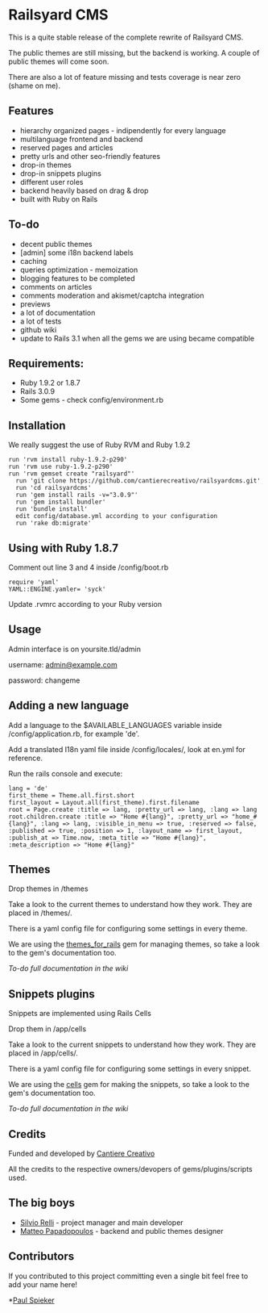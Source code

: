 Railsyard CMS
=============

This is a quite stable release of the complete rewrite of Railsyard CMS.

The public themes are still missing, but the backend is working. A couple of public themes will come soon.

There are also a lot of feature missing and tests coverage is near zero (shame on me).


Features
--------
* hierarchy organized pages - indipendently for every language
* multilanguage frontend and backend
* reserved pages and articles
* pretty urls and other seo-friendly features
* drop-in themes
* drop-in snippets plugins
* different user roles
* backend heavily based on drag & drop
* built with Ruby on Rails
	
To-do
-----
* decent public themes
* [admin] some i18n backend labels
* caching
* queries optimization - memoization
* blogging features to be completed
* comments on articles
* comments moderation and akismet/captcha integration
* previews
* a lot of documentation
* a lot of tests
* github wiki
* update to Rails 3.1 when all the gems we are using became compatible

Requirements:
-------------
* Ruby 1.9.2 or 1.8.7
* Rails 3.0.9
* Some gems - check config/environment.rb

Installation
------------
We really suggest the use of Ruby RVM and Ruby 1.9.2

    run 'rvm install ruby-1.9.2-p290'
    run 'rvm use ruby-1.9.2-p290'
    run 'rvm gemset create "railsyard"'
	  run 'git clone https://github.com/cantierecreativo/railsyardcms.git'
	  run 'cd railsyardcms'
	  run 'gem install rails -v="3.0.9"'
	  run 'gem install bundler'
	  run 'bundle install'
	  edit config/database.yml according to your configuration
	  run 'rake db:migrate'

Using with Ruby 1.8.7
---------------------
Comment out line 3 and 4 inside /config/boot.rb

    require 'yaml'
    YAML::ENGINE.yamler= 'syck'
  
Update .rvmrc according to your Ruby version

Usage
-----
Admin interface is on yoursite.tld/admin

username: admin@example.com

password: changeme

Adding a new language
---------------------
Add a language to the $AVAILABLE_LANGUAGES variable inside /config/application.rb, for example 'de'.

Add a translated I18n yaml file inside /config/locales/, look at en.yml for reference.

Run the rails console and execute:

    lang = 'de'
    first_theme = Theme.all.first.short
    first_layout = Layout.all(first_theme).first.filename
    root = Page.create :title => lang, :pretty_url => lang, :lang => lang
    root.children.create :title => "Home #{lang}", :pretty_url => "home_#{lang}", :lang => lang, :visible_in_menu => true, :reserved => false, :published => true, :position => 1, :layout_name => first_layout, :publish_at => Time.now, :meta_title => "Home #{lang}", :meta_description => "Home #{lang}"


Themes
------
Drop themes in /themes

Take a look to the current themes to understand how they work. They are placed in /themes/.

There is a yaml config file for configuring some settings in every theme.

We are using the [themes_for_rails](https://github.com/lucasefe/themes_for_rails) gem for managing themes, so take a look to the gem's documentation too.

*To-do full documentation in the wiki*
    
Snippets plugins
----------------
Snippets are implemented using Rails Cells

Drop them in /app/cells

Take a look to the current snippets to understand how they work. They are placed in /app/cells/.

There is a yaml config file for configuring some settings in every snippet.

We are using the [cells](https://github.com/apotonick/cells) gem for making the snippets, so take a look to the gem's documentation too.

*To-do full documentation in the wiki*

	
Credits
-------
Funded and developed by [Cantiere Creativo](http://www.cantierecreativo.net)

All the credits to the respective owners/devopers of gems/plugins/scripts used.

The big boys
------------
* [Silvio Relli](http://www.relli.org) - project manager and main developer
* [Matteo Papadopoulos](http://www.basictrading.biz) - backend and public themes designer

Contributors
------------
If you contributed to this project committing even a single bit feel free to add your name here!

*[Paul Spieker](https://github.com/spieker)
	
